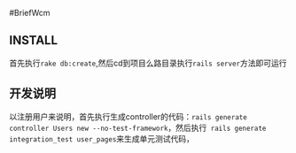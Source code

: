 #BriefWcm

## INSTALL
首先执行`rake db:create`,然后cd到项目么路目录执行`rails server`方法即可运行

## 开发说明
以注册用户来说明，首先执行生成controller的代码：`rails generate controller Users new --no-test-framework`，然后执行` rails generate integration_test user_pages`来生成单元测试代码，